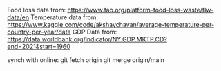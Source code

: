 Food loss data from: https://www.fao.org/platform-food-loss-waste/flw-data/en
Temperature data from: https://www.kaggle.com/code/akshaychavan/average-temperature-per-country-per-year/data
GDP Data from: https://data.worldbank.org/indicator/NY.GDP.MKTP.CD?end=2021&start=1960

synch with online: 
git fetch origin 
git merge origin/main
